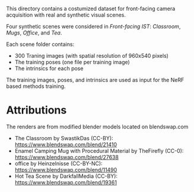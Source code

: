 This directory contains a costumized dataset for front-facing camera acquisition with real and synthetic visual scenes.

Four synthetic scenes were considered in *Front-facing IST*: *Classroom*, *Mugs*, *Office*, and *Tea*.

Each scene folder contains:

+ 300 Traning images (with spatial resolution of 960x540 pixels)
+ The training poses (one file per training image)
+ The intrinsics for each pose

The training images, poses, and intrinsics are used as input for the NeRF based methods training.

# Attributions

The renders are from modified blender models located on blendswap.com
+ The Classroom by SwastikDas (CC-BY): https://www.blendswap.com/blend/21410
+ Enamel Camping Mug with Procedural Material by TheFirefly (CC-0): https://www.blendswap.com/blend/27638
+ office by Heinzelnisse (CC-BY-NC): https://www.blendswap.com/blend/11490
+ Hot Tea Scene by DarkfallMedia (CC-BY): https://www.blendswap.com/blend/19361
